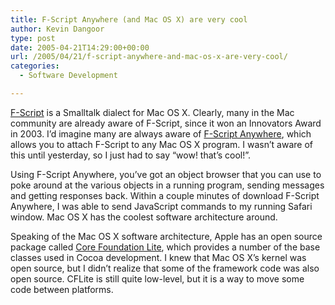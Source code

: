 ```yaml
---
title: F-Script Anywhere (and Mac OS X) are very cool
author: Kevin Dangoor
type: post
date: 2005-04-21T14:29:00+00:00
url: /2005/04/21/f-script-anywhere-and-mac-os-x-are-very-cool/
categories:
  - Software Development

---
```

[F-Script][1] is a Smalltalk dialect for Mac OS X. Clearly, many in the Mac community are already aware of F-Script, since it won an Innovators Award in 2003. I&#8217;d imagine many are always aware of [F-Script Anywhere][2], which allows you to attach F-Script to any Mac OS X program. I wasn&#8217;t aware of this until yesterday, so I just had to say &#8220;wow! that&#8217;s cool!&#8221;.

Using F-Script Anywhere, you&#8217;ve got an object browser that you can use to poke around at the various objects in a running program, sending messages and getting responses back. Within a couple minutes of download F-Script Anywhere, I was able to send JavaScript commands to my running Safari window. Mac OS X has the coolest software architecture around.

Speaking of the Mac OS X software architecture, Apple has an open source package called [Core Foundation Lite][3], which provides a number of the base classes used in Cocoa development. I knew that Mac OS X&#8217;s kernel was open source, but I didn&#8217;t realize that some of the framework code was also open source. CFLite is still quite low-level, but it is a way to move some code between platforms.

 [1]: http://www.fscript.org/
 [2]: http://homepage.mac.com/kenferry/software.html
 [3]: http://developer.apple.com/darwin/cflite.html